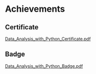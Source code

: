 

# Achievements
## Certificate
[Data_Analysis_with_Python_Certificate.pdf](https://prod-files-secure.s3.us-west-2.amazonaws.com/03e82b26-cccb-4906-bb56-adabcbdc0655/1aa3a050-2338-4a85-85d5-899bad17a31c/Data_Analysis_with_Python_Certificate.pdf?X-Amz-Algorithm=AWS4-HMAC-SHA256&X-Amz-Content-Sha256=UNSIGNED-PAYLOAD&X-Amz-Credential=ASIAZI2LB4666D24UIIY%2F20250131%2Fus-west-2%2Fs3%2Faws4_request&X-Amz-Date=20250131T041735Z&X-Amz-Expires=3600&X-Amz-Security-Token=IQoJb3JpZ2luX2VjEKr%2F%2F%2F%2F%2F%2F%2F%2F%2F%2FwEaCXVzLXdlc3QtMiJIMEYCIQD8A%2B%2ByxmKXFecqUwwrigteIMGMqyP1VIte6xIvpnJDZgIhAMB38U%2Fc64e%2BdzsEpPYkzlTsNCwFiwRSl7DGa5UqnMxQKogECLP%2F%2F%2F%2F%2F%2F%2F%2F%2F%2FwEQABoMNjM3NDIzMTgzODA1IgwzG2PDLQleuWBKMq8q3AOxLIHoxr8vYXpVdtZBnsrYB9BAQ1Wv2jAtlkoIIpznpxx%2FvpQDoErC0Ak3QTmty3SK17mG%2FzNoESv%2BvPylBeBV5Otalf5RJla8XCj67owPPjeFJmhk1UFoYW972YOvOUNwbwQjx%2FIXR1L%2BjO8ffplHqbeh8QQ84icxzpveIrKDfdbnp6u%2FdqdLS0t7bkX613nADg%2B4ssIzNmd6jgkQRNu2J9TzVka6zZXbKqynwiFbRUGx8oN%2FIQJS63xWUKjwyR2kqFNa%2FudrDbAgSGlWn7ZsoVlnYMVzxb40BQWcf%2FD6FU1bLOoMY2oxO5hR4UgKDnv9JYc%2FdnM3EqS896NVq4OtQdtct89tD11nexjc%2FUdZp8AhRfANGCk5fifz3QJeWQYYGwTkmRqDqE8HkX3WdwgCxrNXIA%2BhtZCkx%2BRDPp1foT0nfB6GXI8W9YVLGLw2hAUZ1T8CzE24r3l0eCapgMIyvu2F7AadZQbiyzX90ym22lP1WngySMmVEBhOBdogXXIo2YnnKgwzzCl5QI7CoB6pdy%2BDLl3auD%2F%2FbQDzzeim5028y3rbENicXRlhhYWxwSaB2gbLtAkmhWNShUgGySVWhldZHMHbUrD7xBYc%2Bh3NenKTGTEzGxj747xwYDDJ0PC8BjqkAbRieeqcUoTd5dugNzAQvX%2Fvte%2FQ%2Fm6D2KKJUUBI2xgWSXwWgIw54rESzP0%2FTY6VS8I%2FDUE%2Fh1Te8sUI8loVEL2GKcxX9ArXwxVOwfIEzRAvQNrsCpNiYuePpS%2BAdBihLTOo%2FPGtYBYRM%2F8zeeKEptM2e%2FJaJYWzA5RBYAOgODruw8niA5qVvDF96dLRZjcrcFsFRpLebppv3uM5hBbOCfvoNx9u&X-Amz-Signature=dd203eb1ae207105708dab17a0f5d8f74a7d233a8f5290fbd9fe9afcc31776b9&X-Amz-SignedHeaders=host&x-id=GetObject)
## Badge
[Data_Analysis_with_Python_Badge.pdf](https://prod-files-secure.s3.us-west-2.amazonaws.com/03e82b26-cccb-4906-bb56-adabcbdc0655/4fa9bcf8-b584-40dd-8775-c0bfadf6a6f0/Data_Analysis_with_Python_Badge.pdf?X-Amz-Algorithm=AWS4-HMAC-SHA256&X-Amz-Content-Sha256=UNSIGNED-PAYLOAD&X-Amz-Credential=ASIAZI2LB4666D24UIIY%2F20250131%2Fus-west-2%2Fs3%2Faws4_request&X-Amz-Date=20250131T041735Z&X-Amz-Expires=3600&X-Amz-Security-Token=IQoJb3JpZ2luX2VjEKr%2F%2F%2F%2F%2F%2F%2F%2F%2F%2FwEaCXVzLXdlc3QtMiJIMEYCIQD8A%2B%2ByxmKXFecqUwwrigteIMGMqyP1VIte6xIvpnJDZgIhAMB38U%2Fc64e%2BdzsEpPYkzlTsNCwFiwRSl7DGa5UqnMxQKogECLP%2F%2F%2F%2F%2F%2F%2F%2F%2F%2FwEQABoMNjM3NDIzMTgzODA1IgwzG2PDLQleuWBKMq8q3AOxLIHoxr8vYXpVdtZBnsrYB9BAQ1Wv2jAtlkoIIpznpxx%2FvpQDoErC0Ak3QTmty3SK17mG%2FzNoESv%2BvPylBeBV5Otalf5RJla8XCj67owPPjeFJmhk1UFoYW972YOvOUNwbwQjx%2FIXR1L%2BjO8ffplHqbeh8QQ84icxzpveIrKDfdbnp6u%2FdqdLS0t7bkX613nADg%2B4ssIzNmd6jgkQRNu2J9TzVka6zZXbKqynwiFbRUGx8oN%2FIQJS63xWUKjwyR2kqFNa%2FudrDbAgSGlWn7ZsoVlnYMVzxb40BQWcf%2FD6FU1bLOoMY2oxO5hR4UgKDnv9JYc%2FdnM3EqS896NVq4OtQdtct89tD11nexjc%2FUdZp8AhRfANGCk5fifz3QJeWQYYGwTkmRqDqE8HkX3WdwgCxrNXIA%2BhtZCkx%2BRDPp1foT0nfB6GXI8W9YVLGLw2hAUZ1T8CzE24r3l0eCapgMIyvu2F7AadZQbiyzX90ym22lP1WngySMmVEBhOBdogXXIo2YnnKgwzzCl5QI7CoB6pdy%2BDLl3auD%2F%2FbQDzzeim5028y3rbENicXRlhhYWxwSaB2gbLtAkmhWNShUgGySVWhldZHMHbUrD7xBYc%2Bh3NenKTGTEzGxj747xwYDDJ0PC8BjqkAbRieeqcUoTd5dugNzAQvX%2Fvte%2FQ%2Fm6D2KKJUUBI2xgWSXwWgIw54rESzP0%2FTY6VS8I%2FDUE%2Fh1Te8sUI8loVEL2GKcxX9ArXwxVOwfIEzRAvQNrsCpNiYuePpS%2BAdBihLTOo%2FPGtYBYRM%2F8zeeKEptM2e%2FJaJYWzA5RBYAOgODruw8niA5qVvDF96dLRZjcrcFsFRpLebppv3uM5hBbOCfvoNx9u&X-Amz-Signature=c64550c4936d41314d9ee21f7b93bfce975fb6c69721b5452af3538732cf34ed&X-Amz-SignedHeaders=host&x-id=GetObject)
